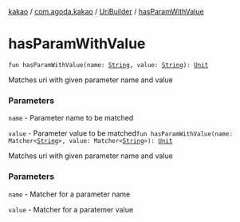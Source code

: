 [kakao](../../index.md) / [com.agoda.kakao](../index.md) / [UriBuilder](index.md) / [hasParamWithValue](.)

# hasParamWithValue

`fun hasParamWithValue(name: `[`String`](https://kotlinlang.org/api/latest/jvm/stdlib/kotlin/-string/index.html)`, value: `[`String`](https://kotlinlang.org/api/latest/jvm/stdlib/kotlin/-string/index.html)`): `[`Unit`](https://kotlinlang.org/api/latest/jvm/stdlib/kotlin/-unit/index.html)

Matches uri with given parameter name and value

### Parameters

`name` - Parameter name to be matched

`value` - Parameter value to be matched`fun hasParamWithValue(name: Matcher<`[`String`](https://kotlinlang.org/api/latest/jvm/stdlib/kotlin/-string/index.html)`>, value: Matcher<`[`String`](https://kotlinlang.org/api/latest/jvm/stdlib/kotlin/-string/index.html)`>): `[`Unit`](https://kotlinlang.org/api/latest/jvm/stdlib/kotlin/-unit/index.html)

Matches uri with given parameter name and value

### Parameters

`name` - Matcher for a parameter name

`value` - Matcher for a paratemer value